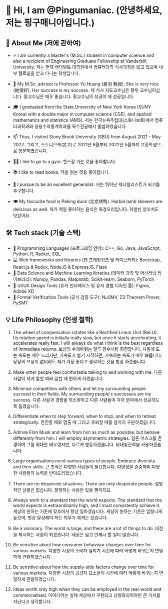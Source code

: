 # 👋 Hi, I am @Pingumaniac. (안녕하세요, 저는 핑구매니아입니다.)

## 👨 About Me (저에 관하여)

* 🔥 I am currently a Master's (M.Sc.) student in computer science and also a recipient of Engineering Graduate Fellowship at Vanderbilt University.
저는 현재 밴더빌트 대학원에서 컴퓨터과학 석사과정을 밟고 있으며 내부 펠로쉽을 받고 다니는 학생입니다.

* 🌱 My M.Sc. advisor is Professor Yu Huang (黄羽 教授). She is very nice (她很好). Her success is my success.
제 석사 지도교수님은 황우 교수님이십니다. 황교수님은 매우 좋습니다. 황교수님의 성공이 제 성공입니다.

* 🎓 I graduated from the State University of New York Korea (SUNY Korea) with a double major in computer science (CSE), and applied mathematics and statistics (AMS). 
저는 한국뉴욕주립대(스토니브룩)에서 컴퓨터과학과와 응용수학통계학과를 복수전공해서 졸업하였습니다.

* 📫 Thus, I visited Stony Brook University (SBU) from August 2021 - May 2022. 
그리고, 스토니브룩(본교)로 2021년 8월부터 2022년 5월까지 교환학생으로 방문하였습니다.

* 🏋️‍♂️ I like to go to a gym.
헬스장 가는 것을 좋아합니다.

* 📚 I like to read books.
 책을 읽는 것을 좋아합니다.

* 📌 I pursue to be an excellent generalist.
저는 뛰어난 제너럴리스트가 되기를 추구합니다.

* 🍽️ My favourite food is Peking duck (北京烤鸭). Harbin lamb skewers are delicious as well.
제가 제일 좋아하는 음식은 북경오리입니다. 하얼빈 양꼬치도 맛있어요.

## 🛠 Tech stack (기술 스택)
* 💎 Programming Languages (프로그래밍 언어): C++, Go, Java, JavaScript, Python, R, Racket, SQL
* 💻 Web frameworks and libraries (웹 프레임워크 및 라이브러리): Bootstrap, React.js & Redux, NodeJS & ExpressJS, Flask
* 💊 Data Science and Machine Learning libraries (데이터 과학 및 머신러닝 라이브러리): Numpy, Pandas, Matplotlib, Scikit-learn, Seaborn, PyTorch
* 🔮 UI/UX Design Tools (유저 인터페이스 및 유저 경험 디자인 툴): Figma, Adobe XD
* 🔫 Formal Verification Tools (공식 검증 도구): NuSMV, Z3 Theorem Prover, PySMT

## 💡 Life Philosophy (인생 철학)

1. The wheel of compensation rotates like a Rectified Linear Unit (ReLU). Its rotation speed is initially really slow, but once it starts accelerating, it accelerates really fast. I will always do what I think is the best regardless of immediate returns. 
보상의 수레바퀴는 렐루 함수처럼 회전합니다. 처음에 도는 속도는 매우 느리지만, 가속도가 붙기 시작하면, 가속하는 속도가 매우 빠릅니다. 당장의 보상이 없더라도 제가 가장 좋다고 생각하는 것을 항상 하겠습니다.

2. Make other people feel comfortable talking to and working with me. 
다른 사람이 제게 말할 때와 일할 때 편하게 하겠습니다.

3. Minimise competition with others and let my surrounding people succeed in their fields. My surrounding people's successes are my success. 
다른 사람과 경쟁을 최소화하고 다른 사람들이 각자 분야에서 성공하도록 돕겠습니다.

4. Differentiate when to step forward, when to stop, and when to retreat strategically. 
전진할 때와 멈출 때 그리고 후퇴할 때를 철저히 구분하겠습니다.

5. Admire Elon Musk and learn from him as much as possible, but behave differently from him. I will employ asymmetric strategies. 
일론 머스크를 존경하며 그를 최대한 배우겠지만, 다르게 행동하겠습니다. 비대칭전략을 사용하겠습니다.

6. Large organisations need various types of people. Embrace diversity and their skills. 
큰 조직은 다양한 사람들이 필요합니다. 다양성을 존중하며 다양한 사람들의 능력을 받아드리겠습니다.

7. There are no desperate situations. There are only desperate people.
절망적인 상황은 없습니다. 절망하는 사람만 있을 뿐이지요.

8. Always work to a standard that the world expects. The standard that the world expects is extraordinarily high, and I must consistently achieve it.
세상의 원하는 기준에 맞추어서 항상 일하겠습니다. 세상이 원하는 기준은 엄청나게 높으며, 항상 달성해야 하는 의무가 제게는 있습니다.

9. Be a visionary. The world is large, and there are a lot of things to do.
비전을 제시하는 사람이 되겠습니다. 세상은 넓고 언제나 할 일이 많습니다.

10. Be sensitive about how consumer behaviour changes over time for various markets.
다양한 시장의 소비자 심리가 시간에 따라 어떻게 바뀌는지 면밀하게 관찰하겠습니다.

11. Be sensitive about how the supply-side factors change over time for various markets.
다양한 시장의 공급자 요소들이 시간에 따라 어떻게 바뀌는지 면밀하게 관찰하겠습니다.

12. Ideas worth only high when they can be employed in the real-world and commercialised.
아이디어는 실제 세상에서 구현되고 상용화되어야만 큰 가치를 지닌다고 생각합니다.

<!---
Pingumaniac/Pingumaniac is a ✨ special ✨ repository because its `README.md` (this file) appears on your GitHub profile.
You can click the Preview link to take a look at your changes.
--->
